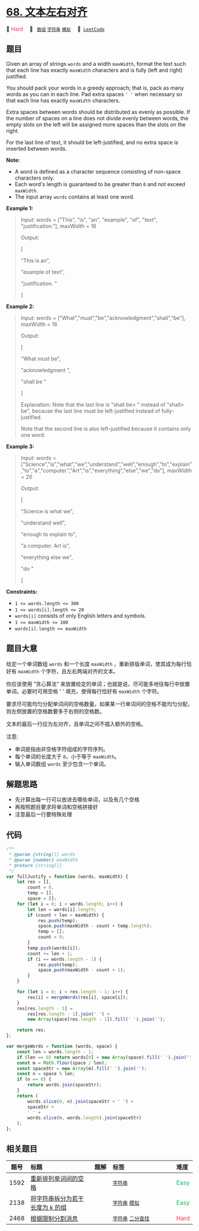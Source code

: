 # [68. 文本左右对齐](https://leetcode.com/problems/text-justification)

🔴 <font color=#ff334b>Hard</font>&emsp; 🔖&ensp; [`数组`](/tag/array.md) [`字符串`](/tag/string.md) [`模拟`](/tag/simulation.md)&emsp; 🔗&ensp;[`LeetCode`](https://leetcode.com/problems/text-justification)

## 题目

Given an array of strings `words` and a width `maxWidth`, format the text such
that each line has exactly `maxWidth` characters and is fully (left and right)
justified.

You should pack your words in a greedy approach; that is, pack as many words
as you can in each line. Pad extra spaces `' '` when necessary so that each
line has exactly `maxWidth` characters.

Extra spaces between words should be distributed as evenly as possible. If the
number of spaces on a line does not divide evenly between words, the empty
slots on the left will be assigned more spaces than the slots on the right.

For the last line of text, it should be left-justified, and no extra space is
inserted between words.

**Note:**

- A word is defined as a character sequence consisting of non-space characters only.
- Each word's length is guaranteed to be greater than `0` and not exceed `maxWidth`.
- The input array `words` contains at least one word.

**Example 1:**

> Input: words = ["This", "is", "an", "example", "of", "text", "justification."], maxWidth = 16
>
> Output:
>
> [
>
> "This is an",
>
> "example of text",
>
> "justification. "
>
> ]

**Example 2:**

> Input: words = ["What","must","be","acknowledgment","shall","be"], maxWidth = 16
>
> Output:
>
> [
>
> "What must be",
>
> "acknowledgment ",
>
> "shall be "
>
> ]
>
> Explanation: Note that the last line is "shall be>
> " instead of "shall>
> be", because the last line must be left-justified instead of fully-justified.
>
> Note that the second line is also left-justified because it contains only one word.

**Example 3:**

> Input: words = ["Science","is","what","we","understand","well","enough","to","explain","to","a","computer.","Art","is","everything","else","we","do"], maxWidth = 20
>
> Output:
>
> [
>
> "Science is what we",
>
> "understand well",
>
> "enough to explain to",
>
> "a computer. Art is",
>
> "everything else we",
>
> "do "
>
> ]

**Constraints:**

- `1 <= words.length <= 300`
- `1 <= words[i].length <= 20`
- `words[i]` consists of only English letters and symbols.
- `1 <= maxWidth <= 100`
- `words[i].length <= maxWidth`

## 题目大意

给定一个单词数组 `words` 和一个长度 `maxWidth` ，重新排版单词，使其成为每行恰好有 `maxWidth` 个字符，且左右两端对齐的文本。

你应该使用 “贪心算法” 来放置给定的单词；也就是说，尽可能多地往每行中放置单词。必要时可用空格 ' ' 填充，使得每行恰好有 `maxWidth` 个字符。

要求尽可能均匀分配单词间的空格数量。如果某一行单词间的空格不能均匀分配，则左侧放置的空格数要多于右侧的空格数。

文本的最后一行应为左对齐，且单词之间不插入额外的空格。

注意:

- 单词是指由非空格字符组成的字符序列。
- 每个单词的长度大于 `0`，小于等于 `maxWidth`。
- 输入单词数组 `words` 至少包含一个单词。

## 解题思路

- 先计算出每一行可以放进去哪些单词，以及有几个空格
- 再按照题目要求将单词和空格拼接好
- 注意最后一行要特殊处理

## 代码

```javascript
/**
 * @param {string[]} words
 * @param {number} maxWidth
 * @return {string[]}
 */
var fullJustify = function (words, maxWidth) {
	let res = [],
		count = 0,
		temp = [],
		space = [];
	for (let i = 0; i < words.length; i++) {
		let len = words[i].length;
		if (count + len > maxWidth) {
			res.push(temp);
			space.push(maxWidth - count + temp.length);
			temp = [];
			count = 0;
		}
		temp.push(words[i]);
		count += len + 1;
		if (i == words.length - 1) {
			res.push(temp);
			space.push(maxWidth - count + 1);
		}
	}

	for (let i = 0; i < res.length - 1; i++) {
		res[i] = mergeWords(res[i], space[i]);
	}
	res[res.length - 1] =
		res[res.length - 1].join(' ') +
		new Array(space[res.length - 1]).fill(' ').join('');

	return res;
};

var mergeWords = function (words, space) {
	const len = words.length - 1;
	if (len == 0) return words[0] + new Array(space).fill(' ').join('');
	const m = Math.floor(space / len);
	const spaceStr = new Array(m).fill(' ').join('');
	const n = space % len;
	if (n == 0) {
		return words.join(spaceStr);
	}
	return (
		words.slice(0, n).join(spaceStr + ' ') +
		spaceStr +
		' ' +
		words.slice(n, words.length).join(spaceStr)
	);
};
```

## 相关题目

<!-- prettier-ignore -->
| 题号 | 标题 | 题解 | 标签 | 难度 |
| :------: | :------ | :------: | :------ | :------ |
| 1592 | [重新排列单词间的空格](https://leetcode.com/problems/rearrange-spaces-between-words) |  |  [`字符串`](/tag/string.md) | <font color=#15bd66>Easy</font> |
| 2138 | [将字符串拆分为若干长度为 k 的组](https://leetcode.com/problems/divide-a-string-into-groups-of-size-k) |  |  [`字符串`](/tag/string.md) [`模拟`](/tag/simulation.md) | <font color=#15bd66>Easy</font> |
| 2468 | [根据限制分割消息](https://leetcode.com/problems/split-message-based-on-limit) |  |  [`字符串`](/tag/string.md) [`二分查找`](/tag/binary-search.md) | <font color=#ff334b>Hard</font> |

<style>
.blue {
    background-color: #096dd9;
    padding: 0.25rem 0.5rem;
    margin: 0;
    font-size: 0.85em;
    border-radius: 3px;
    color: white;
    font-weight: 500;
}
table th:first-of-type { width: 10%; }
table th:nth-of-type(2) { width: 35%; }
table th:nth-of-type(3) { width: 10%; }
table th:nth-of-type(4) { width: 35%; }
table th:nth-of-type(5) { width: 10%; }
</style>
